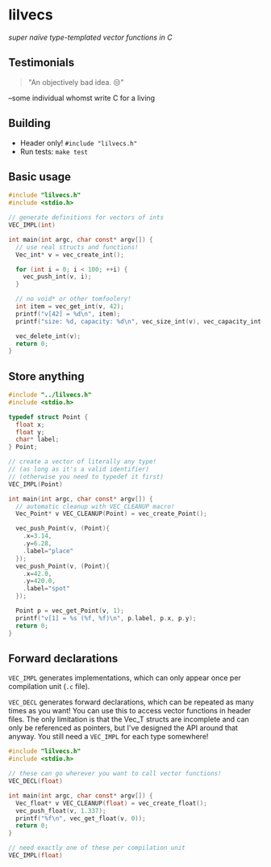 # lilvecs

_super naïve type-templated vector functions in C_

## Testimonials

> "An objectively bad idea. 😒"

–some individual whomst write C for a living

## Building

* Header only! `#include "lilvecs.h"`
* Run tests: `make test`

## Basic usage

```C
#include "lilvecs.h"
#include <stdio.h>

// generate definitions for vectors of ints
VEC_IMPL(int)

int main(int argc, char const* argv[]) {
  // use real structs and functions!
  Vec_int* v = vec_create_int();

  for (int i = 0; i < 100; ++i) {
    vec_push_int(v, i);
  }

  // no void* or other tomfoolery!
  int item = vec_get_int(v, 42);
  printf("v[42] = %d\n", item);
  printf("size: %d, capacity: %d\n", vec_size_int(v), vec_capacity_int(v));

  vec_delete_int(v);
  return 0;
}
```

## Store anything

```C
#include "../lilvecs.h"
#include <stdio.h>

typedef struct Point {
  float x;
  float y;
  char* label;
} Point;

// create a vector of literally any type!
// (as long as it's a valid identifier)
// (otherwise you need to typedef it first)
VEC_IMPL(Point)

int main(int argc, char const* argv[]) {
  // automatic cleanup with VEC_CLEANUP macro!
  Vec_Point* v VEC_CLEANUP(Point) = vec_create_Point();

  vec_push_Point(v, (Point){
    .x=3.14,
    .y=6.28,
    .label="place"
  });
  vec_push_Point(v, (Point){
    .x=42.0,
    .y=420.0,
    .label="spot"
  });

  Point p = vec_get_Point(v, 1);
  printf("v[1] = %s (%f, %f)\n", p.label, p.x, p.y);
  return 0;
}
```

## Forward declarations

`VEC_IMPL` generates implementations, which can only appear once per compilation unit (`.c` file).

`VEC_DECL` generates forward declarations, which can be repeated as many times as you want! You can use this to access vector functions in header files.
The only limitation is that the Vec_T structs are incomplete and can only be referenced as pointers, but I've designed the API around that anyway. You still need a `VEC_IMPL` for each type somewhere!

```C
#include "lilvecs.h"
#include <stdio.h>

// these can go wherever you want to call vector functions!
VEC_DECL(float)

int main(int argc, char const* argv[]) {
  Vec_float* v VEC_CLEANUP(float) = vec_create_float();
  vec_push_float(v, 1.337);
  printf("%f\n", vec_get_float(v, 0));
  return 0;
}

// need exactly one of these per compilation unit
VEC_IMPL(float)
```